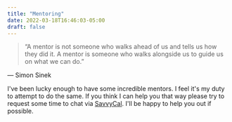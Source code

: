 ```yaml
---
title: "Mentoring"
date: 2022-03-18T16:46:03-05:00
draft: false
---
```


> “A mentor is not someone who walks ahead of us and tells us how they did it.
A mentor is someone who walks alongside us to guide us on what we can do.”

― Simon Sinek

I've been lucky enough to have some incredible mentors. I feel it's my duty to attempt to do the same. If you think I can help you that way please try to request some time to chat via [SavvyCal](https://savvycal.com/sroberts/chat). I'll be happy to help you out if possible.

